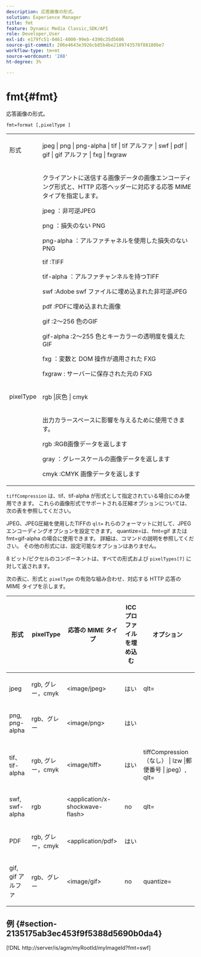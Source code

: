 ```yaml
---
description: 応答画像の形式。
solution: Experience Manager
title: fmt
feature: Dynamic Media Classic,SDK/API
role: Developer,User
exl-id: e179fc51-0461-4000-99eb-4390c35d5606
source-git-commit: 206e4643e3926cb85b4be2189743578f88180be7
workflow-type: tm+mt
source-wordcount: '288'
ht-degree: 3%

---
```


# fmt{#fmt}

応答画像の形式。

`fmt=format [,pixelType ]`

<table id="simpletable_66FAABB7BD7A4BBB815A570BEA4C1AE8"> 
 <tr class="strow"> 
  <td class="stentry"> <p><span class="codeph"> <span class="varname"> 形式 </span> </span> </p></td> 
  <td class="stentry"> <p><span class="codeph"> jpeg | png | png-alpha | tif | tif アルファ | swf | pdf | gif | gif アルファ | fxg | fxgraw</span> </p></td> 
 </tr> 
 <tr class="strow"> 
  <td class="stentry"></td> 
  <td class="stentry"> <p> クライアントに送信する画像データの画像エンコーディング形式と、HTTP 応答ヘッダーに対応する応答 MIME タイプを指定します。 </p> <p> <span class="codeph"> jpeg </span>：非可逆JPEG </p> <p> <span class="codeph"> png </span>：損失のない PNG </p> <p> <span class="codeph"> png-alpha </span>：アルファチャネルを使用した損失のない PNG </p> <p> <span class="codeph"> tif </span>:TIFF </p> <p> <span class="codeph"> tif-alpha </span>：アルファチャンネルを持つTIFF </p> <p> <span class="codeph"> swf </span>:Adobe swf ファイルに埋め込まれた非可逆JPEG </p> <p> <span class="codeph"> pdf </span>:PDFに埋め込まれた画像 </p> <p> <span class="codeph"> gif </span>:2～256 色のGIF </p> <p> <span class="codeph"> gif-alpha </span>:2～255 色とキーカラーの透明度を備えたGIF </p> <p> <span class="codeph"> fxg </span>：変数と DOM 操作が適用された FXG </p> <p> <span class="codeph"> fxgraw </span>: サーバーに保存された元の FXG </p> </td> 
 </tr> 
 <tr class="strow"> 
  <td class="stentry"> <p><span class="codeph"> <span class="varname"> pixelType</span> </span> </p></td> 
  <td class="stentry"> <p><span class="codeph"> rgb |灰色 | cmyk</span> </p></td> 
 </tr> 
 <tr class="strow"> 
  <td class="stentry"></td> 
  <td class="stentry"> <p> 出力カラースペースに影響を与えるために使用できます。 </p> <p> <span class="codeph"> rgb </span>:RGB画像データを返します </p> <p> <span class="codeph"> gray </span>：グレースケールの画像データを返します </p> <p> <span class="codeph"> cmyk </span>:CMYK 画像データを返します </p> </td> 
 </tr> 
</table>

`tiffCompression` は、tif、tif-alpha が形式として指定されている場合にのみ使用できます。 これらの画像形式でサポートされる圧縮オプションについては、次の表を参照してください。

JPEG、JPEG圧縮を使用したTIFFの `qlt=` れらのフォーマットに対して、JPEG エンコーディングオプションを設定できます。 quantize=は、fmt=gif または fmt=gif-alpha の場合に使用できます。 詳細は、コマンドの説明を参照してください。 その他の形式には、設定可能なオプションはありません。

8 ビット/ピクセルのコンポーネントは、すべての形式および `pixelTypes[7]` に対して返されます。

次の表に、形式と `pixelType` の有効な組み合わせ、対応する HTTP 応答の MIME タイプを示します。

<table id="table_54AFE58185004C74971EFBA845E177B6"> 
 <thead> 
  <tr> 
   <th colname="col1" class="entry"> <p><span class="varname"> 形式 </span> </p> </th> 
   <th colname="col2" class="entry"> <p><span class="varname"> pixelType</span> </p> </th> 
   <th colname="col3" class="entry"> <p>応答の MIME タイプ </p> </th> 
   <th colname="col4" class="entry"> <p>ICC プロファイルを埋め込む </p> </th> 
   <th colname="col5" class="entry"> <p>オプション </p> </th> 
  </tr> 
 </thead>
 <tbody> 
  <tr> 
   <td> <p>jpeg </p> </td> 
   <td> <p>rgb, グレー，cmyk </p> </td> 
   <td> <p>&lt;image/jpeg&gt; </p> </td> 
   <td> <p>はい </p> </td> 
   <td> <p><span class="codeph"> qlt=</span> </p> </td> 
  </tr> 
  <tr> 
   <td> <p>png, png-alpha </p> </td> 
   <td> <p>rgb、グレー </p> </td> 
   <td> <p>&lt;image/png&gt; </p> </td> 
   <td> <p>はい </p> </td> 
   <td> <p> </p> </td> 
  </tr> 
  <tr> 
   <td> <p>tif、tif-alpha </p> </td> 
   <td> <p>rgb, グレー，cmyk </p> </td> 
   <td> <p>&lt;image/tiff&gt; </p> </td> 
   <td> <p>はい </p> </td> 
   <td> <p><span class="codeph"> <span class="varname"> tiffCompression</span> （なし） | lzw |郵便番号 | jpeg）, qlt=</span> </p> </td> 
  </tr> 
  <tr> 
   <td> <p>swf, swf-alpha </p> </td> 
   <td> <p>rgb </p> </td> 
   <td> <p>&lt;application/x-shockwave-flash&gt; </p> </td> 
   <td> <p>no </p> </td> 
   <td> <p><span class="codeph"> qlt= </span> </p> </td> 
  </tr> 
  <tr> 
   <td> <p>PDF </p> </td> 
   <td> <p>rgb, グレー，cmyk </p> </td> 
   <td> <p>&lt;application/pdf&gt; </p> </td> 
   <td> <p>はい </p> </td> 
   <td> <p> </p> </td> 
  </tr> 
  <tr> 
   <td> <p>gif, gif アルファ </p> </td> 
   <td> <p>rgb、グレー </p> </td> 
   <td> <p>&lt;image/gif&gt; </p> </td> 
   <td> <p>no </p> </td> 
   <td> <p><span class="codeph"> quantize=</span> </p> </td> 
  </tr> 
 </tbody> 
</table>

## 例 {#section-2135175ab3ec453f9f5388d5690b0da4}

[!DNL http://server/is/agm/myRootId/myImageId?fmt=swf]
